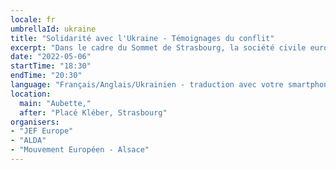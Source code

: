 ```yaml
---
locale: fr
umbrellaId: ukraine
title: "Solidarité avec l'Ukraine - Témoignages du conflit"
excerpt: "Dans le cadre du Sommet de Strasbourg, la société civile européenne invite des témoins du conflit en Ukraine à prendre la parole. Réfugiés, acteurs de la solidarité, élus locaux se succéderont sur la scène de l'Aubette."
date: "2022-05-06"
startTime: "18:30"
endTime: "20:30"
language: "Français/Anglais/Ukrainien - traduction avec votre smartphone et écouteurs"
location:
  main: "Aubette,"
  after: "Placé Kléber, Strasbourg"
organisers:
- "JEF Europe"
- "ALDA"
- "Mouvement Européen - Alsace"
---
```

